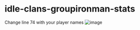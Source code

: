 # idle-clans-groupironman-stats
Change line 74 with your player names
![image](https://github.com/user-attachments/assets/2a912899-adde-402c-99c0-b67e1e429934)
